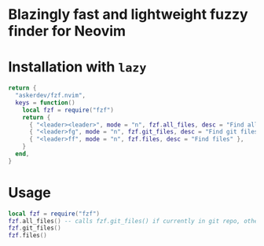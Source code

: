 # Blazingly fast and lightweight fuzzy finder for Neovim

# Installation with `lazy`

```lua
return {
  "askerdev/fzf.nvim",
  keys = function()
    local fzf = require("fzf")
    return {
      { "<leader><leader>", mode = "n", fzf.all_files, desc = "Find all files" },
      { "<leader>fg", mode = "n", fzf.git_files, desc = "Find git files" },
      { "<leader>ff", mode = "n", fzf.files, desc = "Find files" },
	}
  end,
}
```

# Usage

```lua
local fzf = require("fzf")
fzf.all_files() -- calls fzf.git_files() if currently in git repo, otherwise fzf.files() will be called
fzf.git_files()
fzf.files()
```

